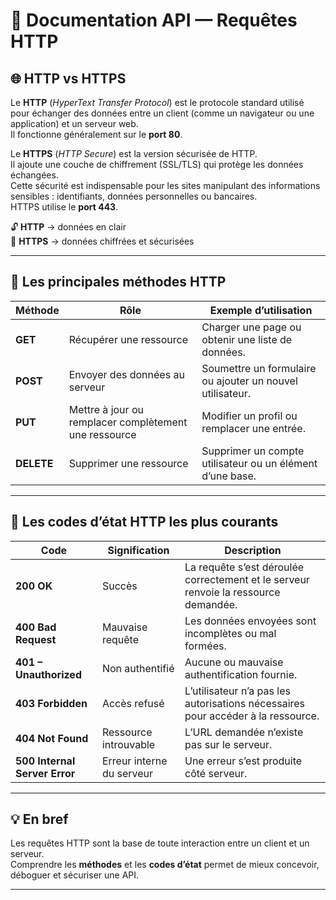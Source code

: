 # 📘 Documentation API — Requêtes HTTP

## 🌐 HTTP vs HTTPS  
Le **HTTP** (*HyperText Transfer Protocol*) est le protocole standard utilisé pour échanger des données entre un client (comme un navigateur ou une application) et un serveur web.  
Il fonctionne généralement sur le **port 80**.

Le **HTTPS** (*HTTP Secure*) est la version sécurisée de HTTP.  
Il ajoute une couche de chiffrement (SSL/TLS) qui protège les données échangées.  
Cette sécurité est indispensable pour les sites manipulant des informations sensibles : identifiants, données personnelles ou bancaires.  
HTTPS utilise le **port 443**.

🔓 **HTTP** → données en clair  
🔐 **HTTPS** → données chiffrées et sécurisées

---

## 🧭 Les principales méthodes HTTP

| Méthode | Rôle | Exemple d’utilisation |
|----------|------|------------------------|
| **GET** | Récupérer une ressource | Charger une page ou obtenir une liste de données. |
| **POST** | Envoyer des données au serveur | Soumettre un formulaire ou ajouter un nouvel utilisateur. |
| **PUT** | Mettre à jour ou remplacer complètement une ressource | Modifier un profil ou remplacer une entrée. |
| **DELETE** | Supprimer une ressource | Supprimer un compte utilisateur ou un élément d’une base. |

---

## 🚦 Les codes d’état HTTP les plus courants

| Code | Signification | Description |
|------|----------------|-------------|
| **200 OK** | Succès | La requête s’est déroulée correctement et le serveur renvoie la ressource demandée. |
| **400 Bad Request** | Mauvaise requête | Les données envoyées sont incomplètes ou mal formées. |
| **401 – Unauthorized** | Non authentifié | Aucune ou mauvaise authentification fournie. |
| **403 Forbidden** | Accès refusé | L’utilisateur n’a pas les autorisations nécessaires pour accéder à la ressource. |
| **404 Not Found** | Ressource introuvable | L’URL demandée n’existe pas sur le serveur. |
| **500 Internal Server Error** | Erreur interne du serveur | Une erreur s’est produite côté serveur. |

---

## 💡 En bref  
Les requêtes HTTP sont la base de toute interaction entre un client et un serveur.  
Comprendre les **méthodes** et les **codes d’état** permet de mieux concevoir, déboguer et sécuriser une API.  

---
